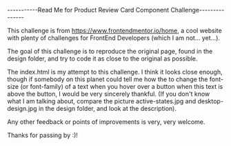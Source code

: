 -----------Read Me for Product Review Card Component Challenge---------------

This challenge is from https://www.frontendmentor.io/home, a cool website with plenty of challenges for FrontEnd Developers
(which I am not... yet...).

The goal of this challenge is to reproduce the original page, found in the design folder, and try to code it as close to
the original as possible. 

The index.html is my attempt to this challenge. I think it looks close enough, though if somebody on this planet could
tell me how the to change the font-size (or font-family) of a text when you hover over a button when this text is above 
the button, I would be very sincerely thankful. (If you don't know what I am talking about, compare the picture active-states.jpg
and desktop-design.jpg in the design folder, and look at the description).

Any other feedback or points of improvements is very, very welcome.

Thanks for passing by :)!
